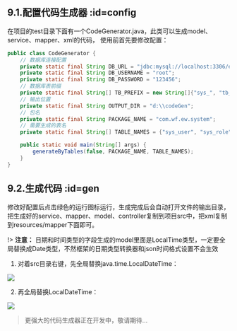 ## 9.1.配置代码生成器   :id=config
在项目的test目录下面有一个CodeGenerator.java，此类可以生成model、service、mapper、xml的代码，
使用前首先要修改配置：

```java
public class CodeGenerator {
    // 数据库连接配置
    private static final String DB_URL = "jdbc:mysql://localhost:3306/easyweb-shiro";
    private static final String DB_USERNAME = "root";
    private static final String DB_PASSWORD = "123456";
    // 数据库表前缀
    private static final String[] TB_PREFIX = new String[]{"sys_", "tb_"};
    // 输出位置
    private static final String OUTPUT_DIR = "d:\\codeGen";
    // 包名
    private static final String PACKAGE_NAME = "com.wf.ew.system";
    // 需要生成的表名
    private static final String[] TABLE_NAMES = {"sys_user", "sys_role"};

    public static void main(String[] args) {
        generateByTables(false, PACKAGE_NAME, TABLE_NAMES);
    }
}
```

## 9.2.生成代码   :id=gen
修改好配置后点击绿色的运行图标运行，生成完成后会自动打开文件的输出目录，
把生成好的service、mapper、model、controller复制到项目src中，把xml复制到resources/mapper下面即可。

!> **注意：** 日期和时间类型的字段生成的model里面是LocalTime类型，一定要全局替换成Date类型，不然框架的日期类型转换器和json时间格式设置不会生效

1. 对着src目录右键，先全局替换java.time.LocalDateTime：

![](https://s2.ax1x.com/2019/08/31/mz5fQ1.png)

2. 再全局替换LocalDateTime：

![](https://s2.ax1x.com/2019/08/31/mz5odO.png)


> 更强大的代码生成器正在开发中，敬请期待...
